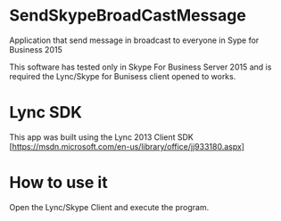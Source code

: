# SendSkypeBroadCastMessage

Application that send message in broadcast to everyone in Sype for Business 2015

This software has tested only in Skype For Business Server 2015 and is required the Lync/Skype for Bunisess client opened to works.

# Lync SDK

This app was built using the Lync 2013 Client SDK [https://msdn.microsoft.com/en-us/library/office/jj933180.aspx]

# How to use it

Open the Lync/Skype Client and execute the program.





